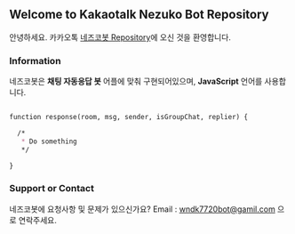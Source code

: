 ## Welcome to Kakaotalk Nezuko Bot Repository

안녕하세요. 카카오톡 [네즈코봇 Repository](https://github.com/wndk7720bot/nezuko)에 오신 것을 환영합니다.


### Information

네즈코봇은 **채팅 자동응답 봇** 어플에 맞춰 구현되어있으며, **JavaScript** 언어를 사용합니다.

```markdown

function response(room, msg, sender, isGroupChat, replier) {

  /*
   * Do something
   */

}

```


### Support or Contact

네즈코봇에 요청사항 및 문제가 있으신가요?
Email : wndk7720bot@gamil.com 으로 연락주세요.
